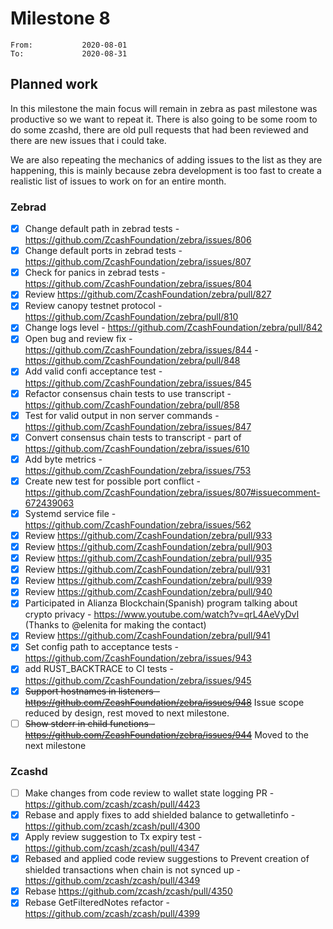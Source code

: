 # Milestone 8

```
From:           2020-08-01
To:             2020-08-31
```

## Planned work

In this milestone the main focus will remain in zebra as past milestone was productive so we want to repeat it. There is also going to be some room to do some zcashd, there are old pull requests that had been reviewed and there are new issues that i could take.

We are also repeating the mechanics of adding issues to the list as they are happening, this is mainly because zebra development is too fast to create a realistic list of issues to work on for an entire month.

### Zebrad

- [x] Change default path in zebrad tests - https://github.com/ZcashFoundation/zebra/issues/806 
- [x] Change default ports in zebrad tests - https://github.com/ZcashFoundation/zebra/issues/807
- [x] Check for panics in zebrad tests - https://github.com/ZcashFoundation/zebra/issues/804
- [x] Review https://github.com/ZcashFoundation/zebra/pull/827
- [x] Review canopy testnet protocol - https://github.com/ZcashFoundation/zebra/pull/810
- [x] Change logs level - https://github.com/ZcashFoundation/zebra/pull/842
- [x] Open bug and review fix - https://github.com/ZcashFoundation/zebra/issues/844 - https://github.com/ZcashFoundation/zebra/pull/848
- [x] Add valid confi acceptance test - https://github.com/ZcashFoundation/zebra/issues/845
- [x] Refactor consensus chain tests to use transcript - https://github.com/ZcashFoundation/zebra/pull/858
- [x] Test for valid output in non server commands - https://github.com/ZcashFoundation/zebra/issues/847
- [x] Convert consensus chain tests to transcript - part of https://github.com/ZcashFoundation/zebra/issues/610
- [x] Add byte metrics - https://github.com/ZcashFoundation/zebra/issues/753
- [x] Create new test for possible port conflict - https://github.com/ZcashFoundation/zebra/issues/807#issuecomment-672439063
- [x] Systemd service file - https://github.com/ZcashFoundation/zebra/issues/562
- [x] Review https://github.com/ZcashFoundation/zebra/pull/933
- [x] Review https://github.com/ZcashFoundation/zebra/pull/903
- [x] Review https://github.com/ZcashFoundation/zebra/pull/935
- [x] Review https://github.com/ZcashFoundation/zebra/pull/931
- [x] Review https://github.com/ZcashFoundation/zebra/pull/939
- [x] Review https://github.com/ZcashFoundation/zebra/pull/940
- [x] Participated in Alianza Blockchain(Spanish) program talking about crypto privacy - https://www.youtube.com/watch?v=qrL4AeVyDvI (Thanks to @elenita for making the contact)
- [x] Review https://github.com/ZcashFoundation/zebra/pull/941
- [x] Set config path to acceptance tests - https://github.com/ZcashFoundation/zebra/issues/943
- [x] add RUST_BACKTRACE to CI tests - https://github.com/ZcashFoundation/zebra/issues/945
- [x] <strike>Support hostnames in listeners - https://github.com/ZcashFoundation/zebra/issues/948</strike> Issue scope reduced by design, rest moved to next milestone.
- [ ] <strike>Show stderr in child functions - https://github.com/ZcashFoundation/zebra/issues/944</strike> Moved to the next milestone

### Zcashd

- [ ] Make changes from code review to wallet state logging PR - https://github.com/zcash/zcash/pull/4423
- [x] Rebase and apply fixes to add shielded balance to getwalletinfo - https://github.com/zcash/zcash/pull/4300
- [x] Apply review suggestion to Tx expiry test - https://github.com/zcash/zcash/pull/4347
- [x] Rebased and applied code review suggestions to Prevent creation of shielded transactions when chain is not synced up - https://github.com/zcash/zcash/pull/4349
- [x] Rebase https://github.com/zcash/zcash/pull/4350
- [x] Rebase GetFilteredNotes refactor - https://github.com/zcash/zcash/pull/4399
